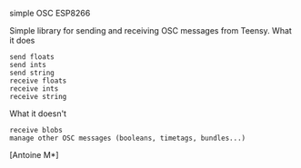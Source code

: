 simple OSC ESP8266

Simple library for sending and receiving OSC messages from Teensy.
What it does

    send floats
    send ints
    send string
    receive floats
    receive ints
    receive string

What it doesn't

    receive blobs
    manage other OSC messages (booleans, timetags, bundles...)

[Antoine M*]

